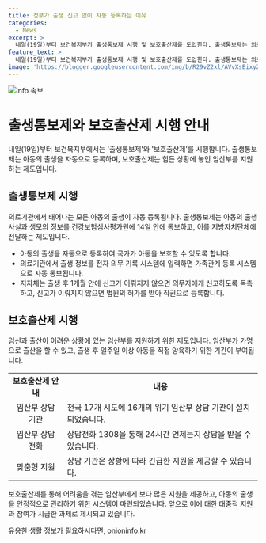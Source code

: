 ```yaml
---
title: 정부가 출생 신고 없이 자동 등록하는 이유
categories:
  - News
excerpt: >
  내일(19일)부터 보건복지부가 출생통보제 시행 및 보호출산제를 도입한다. 출생통보제는 의료기관에서 태어나는 모든 아동의 출생을 자동 등록하고, 보호출산제는 가명으로 아이를 낳을 수 있는 제도다. 이를 통해 모든 아동은 자동으로 공적 체계에서 보호받을 수 있게 되며, 임산부들을 위한 상담 기관도 설치된다. 또한, 보호출산제를 이용하는 경우에도 임산부는 최소 일주일 이상의 숙려 기간을 가져야 한다.정부는 위기상황에 놓인 임산부를 위해 상담전화(1308)를 마련하고, 긴급한 경우에는 현장 상담을 제공할 예정이다. 
feature_text: >
  내일(19일)부터 보건복지부가 출생통보제 시행 및 보호출산제를 도입한다. 출생통보제는 의료기관에서 태어나는 모든 아동의 출생을 자동 등록하고, 보호출산제는 가명으로 아이를 낳을 수 있는 제도다. 이를 통해 모든 아동은 자동으로 공적 체계에서 보호받을 수 있게 되며, 임산부들을 위한 상담 기관도 설치된다. 또한, 보호출산제를 이용하는 경우에도 임산부는 최소 일주일 이상의 숙려 기간을 가져야 한다.정부는 위기상황에 놓인 임산부를 위해 상담전화(1308)를 마련하고, 긴급한 경우에는 현장 상담을 제공할 예정이다. 
image: 'https://blogger.googleusercontent.com/img/b/R29vZ2xl/AVvXsEixyZcFfHzMRdzZMjFBmAUKJYCLCGyLL1o632UiGVXcaFdKo_bkvkuCioo0uUKlGfBVcT3P84aROyZIXSBEx3Aw5nCQ3pTgDom1WDC4m8eifvWiAmWEEVb4x6G_l8C0QH225ldMjyaFvpxGEBGNO37VmDTDMHGhJPq73UglMfDca1-0aw/s1600/blogspot.png'
---
```


<p><img src="https://blogger.googleusercontent.com/img/b/R29vZ2xl/AVvXsEixyZcFfHzMRdzZMjFBmAUKJYCLCGyLL1o632UiGVXcaFdKo_bkvkuCioo0uUKlGfBVcT3P84aROyZIXSBEx3Aw5nCQ3pTgDom1WDC4m8eifvWiAmWEEVb4x6G_l8C0QH225ldMjyaFvpxGEBGNO37VmDTDMHGhJPq73UglMfDca1-0aw/s1600/blogspot.png" alt="info 속보" /></p>

<h1>출생통보제와 보호출산제 시행 안내</h1>

<p data-ke-size="size16">내일(19일)부터 보건복지부에서는 '출생통보제'와 '보호출산제'를 시행합니다. 출생통보제는 아동의 출생을 자동으로 등록하며, 보호출산제는 힘든 상황에 놓인 임산부를 지원하는 제도입니다.</p>

<h2 data-ke-size="size26">출생통보제 시행</h2>

<p data-ke-size="size16">의료기관에서 태어나는 모든 아동의 출생이 자동 등록됩니다. 출생통보제는 아동의 출생 사실과 생모의 정보를 건강보험심사평가원에 14일 안에 통보하고, 이를 지방자치단체에 전달하는 제도입니다.</p>

<ul>
  <li>아동의 출생을 자동으로 등록하여 국가가 아동을 보호할 수 있도록 합니다.</li>
  <li>의료기관에서 출생 정보를 전자 의무 기록 시스템에 입력하면 가족관계 등록 시스템으로 자동 통보됩니다.</li>
  <li>지자체는 출생 후 1개월 안에 신고가 이뤄지지 않으면 의무자에게 신고하도록 독촉하고, 신고가 이뤄지지 않으면 법원의 허가를 받아 직권으로 등록합니다.</li>
</ul>

<h2 data-ke-size="size26">보호출산제 시행</h2>

<p data-ke-size="size16">임신과 출산이 어려운 상황에 있는 임산부를 지원하기 위한 제도입니다. 임산부가 가명으로 출산을 할 수 있고, 출생 후 일주일 이상 아동을 직접 양육하기 위한 기간이 부여됩니다.</p>

<table>
  <tr>
    <td style="text-align: center; height: 17px;"><b>보호출산제 안내</b></td>
    <td style="text-align: center; height: 17px;"><b>내용</b></td>
  </tr>
  <tr>
    <td style="text-align: center;">임산부 상담 기관</td>
    <td>전국 17개 시도에 16개의 위기 임산부 상담 기관이 설치되었습니다.</td>
  </tr>
  <tr>
    <td style="text-align: center;">임산부 상담 전화</td>
    <td>상담전화 1308을 통해 24시간 언제든지 상담을 받을 수 있습니다.</td>
  </tr>
  <tr>
    <td style="text-align: center;">맞춤형 지원</td>
    <td>상담 기관은 상황에 따라 긴급한 지원을 제공할 수 있습니다.</td>
  </tr>
</table>

<p data-ke-size="size16">보호출산제를 통해 어려움을 겪는 임산부에게 보다 많은 지원을 제공하고, 아동의 출생을 안정적으로 관리하기 위한 시스템이 마련되었습니다. 앞으로 이에 대한 대중적 지원과 참여가 시급한 과제로 제시되고 있습니다.</p>
유용한 생활 정보가 필요하시다면, <a href="https://onioninfo.kr" rel="dofollow">onioninfo.kr</a>


